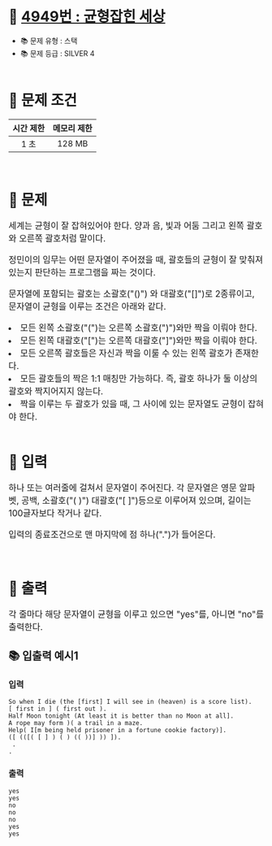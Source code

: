 # 📌 [4949번 : 균형잡힌 세상](https://www.acmicpc.net/problem/4949)
- 📚 문제 유형 : 스택
- 📚 문제 등급 : SILVER 4
  <br/><br/>

# 📌 문제 조건

|시간 제한|메모리 제한|
|:------:|:---:|
|1 초|128 MB|
<br/>

# 📌 문제
<div style="font-size: 17px">
세계는 균형이 잘 잡혀있어야 한다. 양과 음, 빛과 어둠 그리고 왼쪽 괄호와 오른쪽 괄호처럼 말이다.

정민이의 임무는 어떤 문자열이 주어졌을 때, 괄호들의 균형이 잘 맞춰져 있는지 판단하는 프로그램을 짜는 것이다.

문자열에 포함되는 괄호는 소괄호("()") 와 대괄호("[]")로 2종류이고, 문자열이 균형을 이루는 조건은 아래와 같다.
<li>모든 왼쪽 소괄호("(")는 오른쪽 소괄호(")")와만 짝을 이뤄야 한다.</li>
<li>모든 왼쪽 대괄호("[")는 오른쪽 대괄호("]")와만 짝을 이뤄야 한다.</li>
<li>모든 오른쪽 괄호들은 자신과 짝을 이룰 수 있는 왼쪽 괄호가 존재한다.</li>
<li>모든 괄호들의 짝은 1:1 매칭만 가능하다. 즉, 괄호 하나가 둘 이상의 괄호와 짝지어지지 않는다.</li>
<li>짝을 이루는 두 괄호가 있을 때, 그 사이에 있는 문자열도 균형이 잡혀야 한다.</li>

</div>
<br/>

# 📌 입력
<div style="font-size: 17px">
하나 또는 여러줄에 걸쳐서 문자열이 주어진다. 각 문자열은 영문 알파벳, 공백, 소괄호("( )") 대괄호("[ ]")등으로 이루어져 있으며, 길이는 100글자보다 작거나 같다.

입력의 종료조건으로 맨 마지막에 점 하나(".")가 들어온다.
</div>
<br/>

# 📌 출력
<div style="font-size: 17px">
각 줄마다 해당 문자열이 균형을 이루고 있으면 "yes"를, 아니면 "no"를 출력한다.
</div>

## 📚 입출력 예시1
### 입력

    So when I die (the [first] I will see in (heaven) is a score list).
    [ first in ] ( first out ).
    Half Moon tonight (At least it is better than no Moon at all].
    A rope may form )( a trail in a maze.
    Help( I[m being held prisoner in a fortune cookie factory)].
    ([ (([( [ ] ) ( ) (( ))] )) ]).
     .
    .

### 출력
    yes
    yes
    no
    no
    no
    yes
    yes

